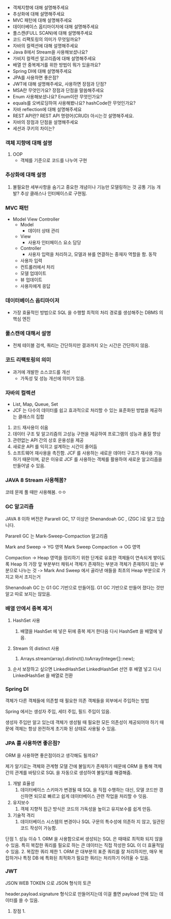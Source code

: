 - 객체지향에 대해 설명해주세요
- 추상화에 대해 설명해주세요
- MVC 패턴에 대해 설명해주세요
- 데이터베이스 옵티마이저에 대해 설명해주세요
- 풀스캔(FULL SCAN)에 대해 설명해주세요
- 코드 리팩토링의 의미가 무엇일까요?
- 자바의 컬렉션에 대해 설명해주세요
- Java 8에서 Stream을 사용해보셨나요?
- 가비지 컬렉션 알고리즘에 대해 설명해주세요
- 배열 안 중복제거를 위한 방법이 뭐가 있을까요?
- Spring DI에 대해 설명해주세요
- JPA를 사용하면 좋은점?
- JWT에 대해 설명해주세요, 사용하면 장점과 단점?
- MSA란 무엇인가요? 장점과 단점을 말씀해주세요
- Enum 사용해보셨나요? Enum이란 무엇인가요?
- equals를 오버로딩하여 사용해봤나요? hashCode란 무엇인가요?
- 자바 reflection에 대해 설명해주세요
- REST API란? REST API 명령어(CRUD) 아시는것 설명해주세요.
- 자바의 장점과 단점을 설명해주세요
- 세션과 쿠키의 차이는?



### 객체 지향에 대해 설명

1. OOP
	* 객체를 기준으로 코드를 나누어 구현


### 추상화에 대해 설명

1. 불필요한 세부사항을 숨기고 중요한 개념이나 기능만 모델링하는 것
		공통 기능 개발?
		추상 클래스나 인터페이스로 구현됨.

### MVC 패턴

* Model View Controller
	* Model
		* 데이터 상태 관리
	* View 
		* 사용자 인터페이스 요소 담당
	* Controller
		* 사용자 입력을 처리하고, 모델과 뷰를 연결하는 중재자 역할을 함.
	동작
	* 사용자 입력
	* 컨트롤러에서 처리
	* 모델 업데이트
	* 뷰 업데이트
	* 사용자에게 응답

### 데이터베이스 옵티마이저

* 가장 효율적인 방법으로 SQL 을 수행할 최적의 처리 경로를 생성해주는 DBMS 의 핵심 엔진

### 풀스캔에 대해서 설명

* 전체 테이블 검색, 쿼리는 간단하지만 결과까지 오는 시간은 간단하지 않음.

### 코드 리팩토링의 의미

* 과거에 개발한 소스코드를 개선
	* 가독성 및 성능 개선에 의미가 있음.

### 자바의 컬렉션 

* List, Map, Queue, Set
* JCF 는 다수의 데이터를 쉽고 효과적으로 처리할 수 있는 표준화된 방법을 제공하는 클래스의 집합

1. 코드 재사용이 쉬움
2. 데이터 구조 및 알고리즘의 고성능 구현을 제공하여 프로그램의 성능과 품질 향상
3. 관련없는 API 간의 상호 운용성을 제공
4. 새로운 API 를 익히고 설계하는 시간이 줄어듬
5. 소프트웨어 재사용을 촉진함. JCF 를 사용하는 새로운 데아터 구조가 재사용 가능하기 때문이며, 같은 이유로 JCF 를 사용하는 객체를 활용하여 새로운 알고리즘을 만들어낼 수 있음.

### JAVA 8 Stream 사용해봄?

코테 문제 풀 때만 사용해봄. ㅇㅇ


### GC 알고리즘

JAVA 8 이하 버전은 Pararell GC, 17 이상은 Shenandoah GC , (ZGC )로 알고 있습니다.


Pararell GC 는 Mark-Sweep-Compaction 알고리즘

Mark and Sweep -> YG 영역
Mark Sweep Compaction -> OG 영역

Compaction -> Heap 영역을 정리하기 위한 단계로 유효한 객체들이 연속되게 쌓이도록 Heap 의 가장 앞 부분부터 채워서 객체가 존재하는 부분과 객체가 존재하지 않는 부분으로 나누는 것 -> Mark And Sweep 에서 골라낸 애들을 최초의 Heap 부분으로 가지고 와서 조지는거



Shenandoah GC 는 G1 GC 기반으로 만들어짐.
G1 GC 기반으로 만들어 졌다는 것만 알고 따로 보지는 않았음.


### 배열 안에서 중복 제거

1. HashSet 사용
	1. 배열을 HashSet 에 넣은 뒤에 중복 제거 한다음 다시 HashSett 을 배열에 넣음.

2. Stream 의 distinct 사용
	1. Arrays.stream(array).distinct().toArray(Integer[]::new);

3. 순서 보장하고 싶으면 LinkedHashSet
	LinkedHashSet 선언 후 배열 넣고 다시 LinkedHashSet 을 배열로 전환


### Spring DI

객체가 다른 객체들에 의존할 때 필요한 의존 객체들을 외부에서 주입하는 방법

Spring 에서는 생성자 주입, 세터 주입, 필드 주입이 있음.

생성자 주입만 알고 있는데 객체가 생성될 때 필요한 모든 의존성이 제공되어야 하기 때문에 객체는 항상 완전하게 초기화 된 상태로 사용될 수 있음.



### JPA 를 사용하면 좋은점?

ORM 을 사용하면 좋은점이라고 생각해도 될까요?

제가 알기로는 객체와 관계형 모델 간에 불일치가 존재하기 때문에 ORM 을 통해 객체 간의 관계를 바탕으로 SQL 을 자동으로 생성하여 불일치를 해결해줌.

1. 개발 효율성
	1. 데이터베이스 스키마가 변경될 때 SQL 을 직접 수행하는 대신, 모델 코드만 갱신하면 되므로 빠르고 쉽게 데이터베이스 관련 작업을 처리할 수 잇음.
2. 유지보수
	1. 객체 지향적 접근 방식은 코드의 가독성을 높이고 유지보수를 쉽게 만듬.
3. 기술적 격리
	1. 데이터베이스 시스템의 변경이나 SQL 구문의 특수성에 의존하 지 않고, 일관된 코드 작성이 가능함.

단점
	1. 성능 이슈
		1. ORM 을 사용함으로써 생성되는 SQL 은 때때로 최적화 되지 않을 수 있음. 특히 복잡한 쿼리를 필요로 하는 큰 데이터는 직접 작성한 SQL 이 더 효율적일 수 있음.
	2. 복잡한 쿼리 제한
		1. ORM 은 대부분의 표준 쿼리를 잘 처리하지만, 매우 복잡하거나 특정 DB 에 특화된 최적화가 필요한 쿼리는 처리하기 어려울 수 있음.


### JWT

JSON WEB TOKEN 으로 JSON 형식의 토큰

header.payload.signature 형식으로 만들어지는데 이걸 풀면 payload 안에 있는 데이터를 쓸 수 있음.

1. 장점
	1. 